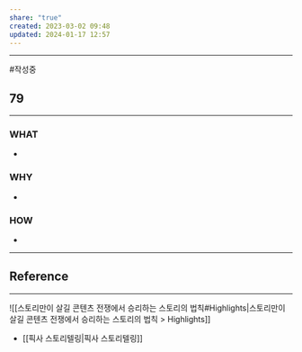 ```yaml
---
share: "true"
created: 2023-03-02 09:48
updated: 2024-01-17 12:57
---
```


---
#작성중 

## 79
---
### WHAT
- 
### WHY
- 
### HOW
- 
---






## Reference
---
![[스토리만이 살길  콘텐츠 전쟁에서 승리하는 스토리의 법칙#Highlights|스토리만이 살길  콘텐츠 전쟁에서 승리하는 스토리의 법칙 > Highlights]]

- [[픽사 스토리텔링|픽사 스토리텔링]]